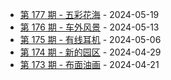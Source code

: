 * [第 177 期 - 五彩花海](https://weekly.tw93.fun/posts/177-五彩花海) - 2024-05-19
* [第 176 期 - 车外风景](https://weekly.tw93.fun/posts/176-车外风景) - 2024-05-13
* [第 175 期 - 有线耳机](https://weekly.tw93.fun/posts/175-有线耳机) - 2024-05-06
* [第 174 期 - 新的园区](https://weekly.tw93.fun/posts/174-新的园区) - 2024-04-29
* [第 173 期 - 布面油画](https://weekly.tw93.fun/posts/173-布面油画) - 2024-04-21

